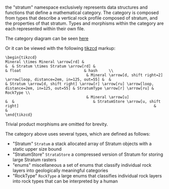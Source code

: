 the "stratum" namespace exclusively represents data structures and functions that define a mathematical category.
The category is composed from types that describe a vertical rock profile composed of stratum,
and the properties of that stratum. 
Types and morphisms within the category are each represented within their own file.

The category diagram can be seen [here](https://tikzcd.yichuanshen.de/#N4Igdg9gJgpgziAXAbVABwnAlgFyxMJZAFgBoAmAXVJADcBDAGwFcYkQBlHAJ3p2YC2XCNzYBfUuky58hFGQCM1Ok1bsuvfgJASp2PASIBWUkpoMWbRJx59BAFQCeacZJAZ9s46QAMyi2rWAGaMEHw6bh4yhigAzL7+qlY2moIABAA6GXgC8Gkadtq67tIGcsgKFImW7ACy9HBwAAoQEIwRetHllWYqNdb1jS1tHSWeMcgAbKbVgSAAShAAxgDWTi6jUWVEPgnmSXUNza2MmdlYuXBpg8cjxVteKNN++-0gABYN7zrKMFAA5vAiKAgtwINpELsQDgIEhKiA4O8sEEcHDiqDwXCaDCkFDEcjUYgFOiwRD4TjEOQSZiidjYYhYtSIWRofTiW4MRCTKykNMEUiUbimby6UhufjBZThbSeTLQhA0EQFAAOXZBJhwGDKRj0ABGMEYLXGchA3Cw-3eqOl5FFiAA7NLlbbJtK+RS+fLFSgVWqNVqaDr9YbSo9TebLaNOUgbbKAJxiShiIA)

Or it can be viewed with the following [tikzcd](http://ctan.math.washington.edu/tex-archive/graphics/pgf/contrib/tikz-cd/tikz-cd-doc.pdf) markup:

```
\begin{tikzcd}
Mineral \times Mineral \arrow[rd] &                                                                              &  & Stratum \times Stratum \arrow[rd] &                                                                                                & float                            & hash     \\
                                    & Mineral \arrow[d, shift right=2] \arrow[loop, distance=2em, in=125, out=55] &  &                                   & Stratum \arrow[d, shift right] \arrow[r] \arrow[ru] \arrow[loop, distance=2em, in=125, out=55] & StratumType \arrow[r] \arrow[ru] & RockType \\
                                    & Mineral \arrow[u]                                                           &  &                                   & StratumStore \arrow[u, shift right]                                                            &                                  &         
\end{tikzcd}
```

Trivial product morphisms are omitted for brevity.

The category above uses several types, which are defined as follows:
* "Stratum"        `Stratum`                     a stack allocated array of Stratum objects with a static upper size bound
* "StratumStore"   `StrataStore`                 a compressed version of Stratum for storing large Stratum rasters
* "enums"          miscellaneous                 a set of enums that classify individual rock layers into geologically meaningful categories 
* "RockType"       `RockType`                    a large enums that classifies individual rock layers into rock types that can be interpreted by a human
